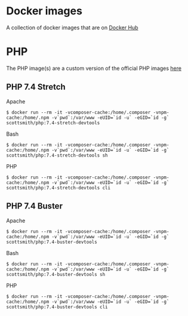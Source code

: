 # Docker images

A collection of docker images that are on [Docker Hub](https://hub.docker.com/)

# PHP
The PHP image(s) are a custom version of the official PHP images [here](https://github.com/docker-library/php)

## PHP 7.4 Stretch
Apache
```
$ docker run --rm -it -vcomposer-cache:/home/.composer -vnpm-cache:/home/.npm -v`pwd`:/var/www -eUID=`id -u` -eGID=`id -g` scottsmith/php:7.4-stretch-devtools
```

Bash
```
$ docker run --rm -it -vcomposer-cache:/home/.composer -vnpm-cache:/home/.npm -v`pwd`:/var/www -eUID=`id -u` -eGID=`id -g` scottsmith/php:7.4-stretch-devtools sh
```

PHP
```
$ docker run --rm -it -vcomposer-cache:/home/.composer -vnpm-cache:/home/.npm -v`pwd`:/var/www -eUID=`id -u` -eGID=`id -g` scottsmith/php:7.4-stretch-devtools cli
```

## PHP 7.4 Buster
Apache
```
$ docker run --rm -it -vcomposer-cache:/home/.composer -vnpm-cache:/home/.npm -v`pwd`:/var/www -eUID=`id -u` -eGID=`id -g` scottsmith/php:7.4-buster-devtools
```

Bash
```
$ docker run --rm -it -vcomposer-cache:/home/.composer -vnpm-cache:/home/.npm -v`pwd`:/var/www -eUID=`id -u` -eGID=`id -g` scottsmith/php:7.4-buster-devtools sh
```

PHP
```
$ docker run --rm -it -vcomposer-cache:/home/.composer -vnpm-cache:/home/.npm -v`pwd`:/var/www -eUID=`id -u` -eGID=`id -g` scottsmith/php:7.4-buster-devtools cli
``` 
